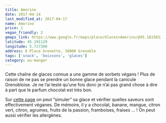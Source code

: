 ```yaml
---
title: Amorino
date: 2017-04-14
last_modified_at: 2017-04-17
name: Amorino
price: 1
vegan_friendly: 2
gmaps_link: https://www.google.fr/maps/place/Glaces+Amorino/@45.1815032,5.7019053,13z/data=!4m8!1m2!2m1!1samorino!3m4!1s0x478af4897ee87b2d:0xec3159b1a92b3cb1!8m2!3d45.191133!4d5.727304
latitude: 45.191129
longitude: 5.727300
address: 8 Place Grenette, 38000 Grenoble
tags: ['snack', 'boissons', 'glaces']
category: ou-manger
---
```


Cette chaîne de glaces connue a une gamme de sorbets végans ! Plus de raison de ne pas se prendre un bonne glace pendant la canicule Grenobloise. Je ne l’ai testé qu’une fois donc je n’ai pas grand chose à dire à part que le parfum chocolat est très bon.

Sur [cette page](http://myfavoritegelatoamorino.com/fr.html) on peut “simuler” sa glace
et vérifier quelles saveurs sont effectivement véganes. De mémoire, il y a chocolat, banane, mangue, citron vert, citron, agrumes, fruits de la passion, framboises, fraises ... ! On peut aussi vérifier les allergènes. 

